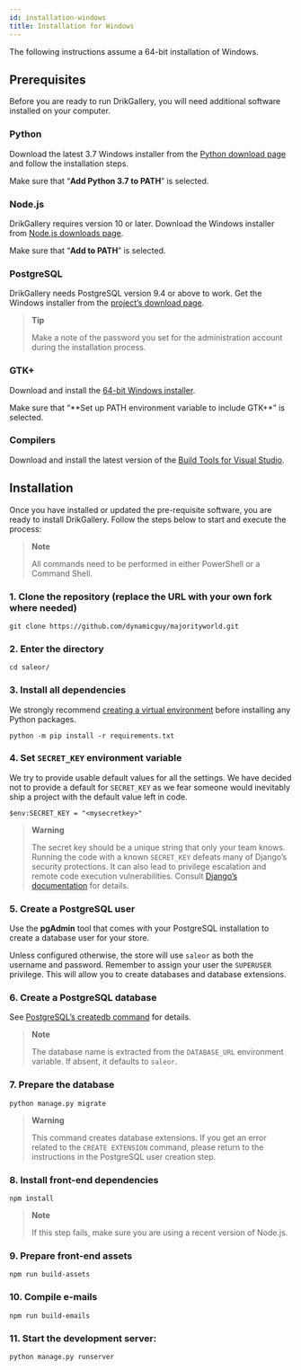 ```yaml
---
id: installation-windows
title: Installation for Windows
---
```


The following instructions assume a 64-bit installation of Windows.


## Prerequisites

Before you are ready to run DrikGallery, you will need additional software installed on your computer.


### Python

Download the latest 3.7 Windows installer from the [Python download page](https://www.python.org/downloads/) and follow the installation steps.

Make sure that “**Add Python 3.7 to PATH**” is selected.


### Node.js

DrikGallery requires version 10 or later. Download the Windows installer from [Node.js downloads page](https://nodejs.org/en/download/).

Make sure that “**Add to PATH**” is selected.


### PostgreSQL

DrikGallery needs PostgreSQL version 9.4 or above to work. Get the Windows installer from the [project’s download page](https://www.postgresql.org/download/windows/).

> **Tip**
>
> Make a note of the password you set for the administration account during the installation process.



### GTK+

Download and install the [64-bit Windows installer](https://github.com/tschoonj/GTK-for-Windows-Runtime-Environment-Installer).

Make sure that “**Set up PATH environment variable to include GTK+*” is selected.


### Compilers

Download and install the latest version of the [Build Tools for Visual Studio](https://go.microsoft.com/fwlink/?linkid=840931).


## Installation

Once you have installed or updated the pre-requisite software, you are ready to install DrikGallery. Follow the steps below to start and execute the process:

> **Note**
>
> All commands need to be performed in either PowerShell or a Command Shell.



### 1. Clone the repository (replace the URL with your own fork where needed)

```console
git clone https://github.com/dynamicguy/majorityworld.git
```


### 2. Enter the directory

```console
cd saleor/
```


### 3. Install all dependencies

We strongly recommend [creating a virtual environment](https://docs.python.org/3/tutorial/venv.html) before installing any Python packages.

```console
python -m pip install -r requirements.txt
```


### 4. Set `SECRET_KEY` environment variable


We try to provide usable default values for all the settings. We have decided not to provide a default for `SECRET_KEY` as we fear someone would inevitably ship a project with the default value left in code.

```console
$env:SECRET_KEY = "<mysecretkey>"
```

> **Warning**
> 
> The secret key should be a unique string that only your team knows. Running the code with a known `SECRET_KEY` defeats many of Django’s security protections. It can also lead to privilege escalation and remote code execution vulnerabilities. Consult [Django’s documentation](https://docs.djangoproject.com/en/1.11/ref/settings/#secret-key) for details.



### 5. Create a PostgreSQL user

Use the **pgAdmin** tool that comes with your PostgreSQL installation to create a database user for your store.

Unless configured otherwise, the store will use `saleor` as both the username and password. Remember to assign your user the `SUPERUSER` privilege. This will allow you to create databases and database extensions.


### 6. Create a PostgreSQL database

See [PostgreSQL’s createdb command](https://www.postgresql.org/docs/current/static/app-createdb.html) for details.

> **Note**
>
> The database name is extracted from the `DATABASE_URL` environment variable. If absent, it defaults to `saleor`.


### 7. Prepare the database

```console
python manage.py migrate
```

> **Warning**
>
> This command creates database extensions. If you get an error related to the `CREATE EXTENSION` command, please return to the instructions in the PostgreSQL user creation step.


### 8. Install front-end dependencies

```console
npm install
```

> **Note**
> 
> If this step fails, make sure you are using a recent version of Node.js.


### 9. Prepare front-end assets

```console
npm run build-assets
```


### 10. Compile e-mails

```console
npm run build-emails
```


### 11. Start the development server:

```console
python manage.py runserver
```